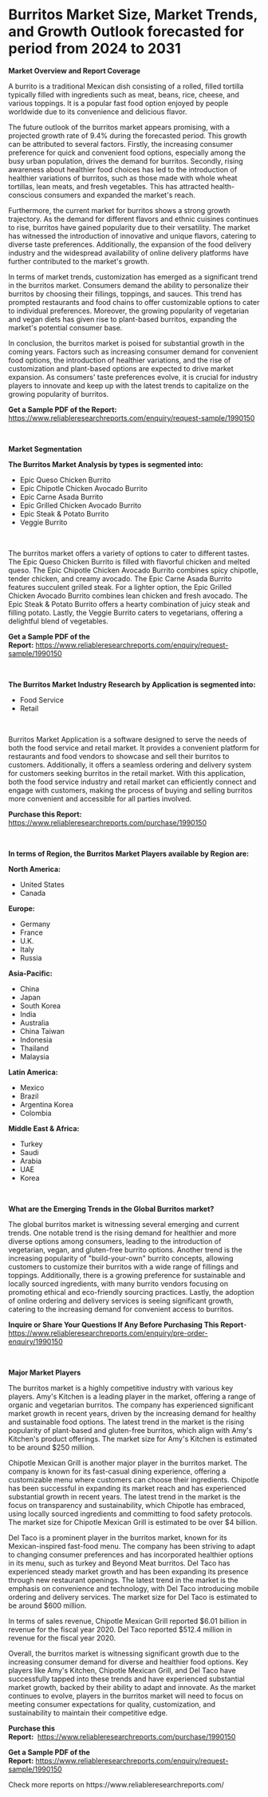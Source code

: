 <p><h1>Burritos Market Size, Market Trends, and Growth Outlook forecasted for period from 2024 to 2031</h1></p><p><strong>Market Overview and Report Coverage</strong></p>
<p><p>A burrito is a traditional Mexican dish consisting of a rolled, filled tortilla typically filled with ingredients such as meat, beans, rice, cheese, and various toppings. It is a popular fast food option enjoyed by people worldwide due to its convenience and delicious flavor.</p><p>The future outlook of the burritos market appears promising, with a projected growth rate of 9.4% during the forecasted period. This growth can be attributed to several factors. Firstly, the increasing consumer preference for quick and convenient food options, especially among the busy urban population, drives the demand for burritos. Secondly, rising awareness about healthier food choices has led to the introduction of healthier variations of burritos, such as those made with whole wheat tortillas, lean meats, and fresh vegetables. This has attracted health-conscious consumers and expanded the market's reach.</p><p>Furthermore, the current market for burritos shows a strong growth trajectory. As the demand for different flavors and ethnic cuisines continues to rise, burritos have gained popularity due to their versatility. The market has witnessed the introduction of innovative and unique flavors, catering to diverse taste preferences. Additionally, the expansion of the food delivery industry and the widespread availability of online delivery platforms have further contributed to the market's growth.</p><p>In terms of market trends, customization has emerged as a significant trend in the burritos market. Consumers demand the ability to personalize their burritos by choosing their fillings, toppings, and sauces. This trend has prompted restaurants and food chains to offer customizable options to cater to individual preferences. Moreover, the growing popularity of vegetarian and vegan diets has given rise to plant-based burritos, expanding the market's potential consumer base.</p><p>In conclusion, the burritos market is poised for substantial growth in the coming years. Factors such as increasing consumer demand for convenient food options, the introduction of healthier variations, and the rise of customization and plant-based options are expected to drive market expansion. As consumers' taste preferences evolve, it is crucial for industry players to innovate and keep up with the latest trends to capitalize on the growing popularity of burritos.</p></p>
<p><strong>Get a Sample PDF of the Report:</strong> <a href="https://www.reliableresearchreports.com/enquiry/request-sample/1990150">https://www.reliableresearchreports.com/enquiry/request-sample/1990150</a></p>
<p>&nbsp;</p>
<p><strong>Market Segmentation</strong></p>
<p><strong>The Burritos Market Analysis by types is segmented into:</strong></p>
<p><ul><li>Epic Queso Chicken Burrito</li><li>Epic Chipotle Chicken Avocado Burrito</li><li>Epic Carne Asada Burrito</li><li>Epic Grilled Chicken Avocado Burrito</li><li>Epic Steak & Potato Burrito</li><li>Veggie Burrito</li></ul></p>
<p>&nbsp;</p>
<p><p>The burritos market offers a variety of options to cater to different tastes. The Epic Queso Chicken Burrito is filled with flavorful chicken and melted queso. The Epic Chipotle Chicken Avocado Burrito combines spicy chipotle, tender chicken, and creamy avocado. The Epic Carne Asada Burrito features succulent grilled steak. For a lighter option, the Epic Grilled Chicken Avocado Burrito combines lean chicken and fresh avocado. The Epic Steak & Potato Burrito offers a hearty combination of juicy steak and filling potato. Lastly, the Veggie Burrito caters to vegetarians, offering a delightful blend of vegetables.</p></p>
<p><strong>Get a Sample PDF of the Report:</strong>&nbsp;<a href="https://www.reliableresearchreports.com/enquiry/request-sample/1990150">https://www.reliableresearchreports.com/enquiry/request-sample/1990150</a></p>
<p>&nbsp;</p>
<p><strong>The Burritos Market Industry Research by Application is segmented into:</strong></p>
<p><ul><li>Food Service</li><li>Retail</li></ul></p>
<p>&nbsp;</p>
<p><p>Burritos Market Application is a software designed to serve the needs of both the food service and retail market. It provides a convenient platform for restaurants and food vendors to showcase and sell their burritos to customers. Additionally, it offers a seamless ordering and delivery system for customers seeking burritos in the retail market. With this application, both the food service industry and retail market can efficiently connect and engage with customers, making the process of buying and selling burritos more convenient and accessible for all parties involved.</p></p>
<p><strong>Purchase this Report:</strong>&nbsp; <a href="https://www.reliableresearchreports.com/purchase/1990150">https://www.reliableresearchreports.com/purchase/1990150</a></p>
<p>&nbsp;</p>
<p><strong>In terms of Region, the Burritos Market Players available by Region are:</strong></p>
<p>
    <p> <strong> North America: </strong>
        <ul>
            <li>United States</li>
            <li>Canada</li>
        </ul>
        </p> 
    <p> <strong> Europe: </strong>
        <ul>
            <li>Germany</li>
            <li>France</li>
            <li>U.K.</li>
            <li>Italy</li>
            <li>Russia</li>
        </ul>
        </p> 
    <p> <strong> Asia-Pacific: </strong>
        <ul>
            <li>China</li>
            <li>Japan</li>
            <li>South Korea</li>
            <li>India</li>
            <li>Australia</li>
            <li>China Taiwan</li>
            <li>Indonesia</li>
            <li>Thailand</li>
            <li>Malaysia</li>
        </ul>
        </p> 
    <p> <strong> Latin America: </strong>
        <ul>
            <li>Mexico</li>
            <li>Brazil</li>
            <li>Argentina Korea</li>
            <li>Colombia</li>
        </ul>
        </p> 
    <p> <strong> Middle East & Africa: </strong>
        <ul>
            <li>Turkey</li>
            <li>Saudi</li>
            <li>Arabia</li>
            <li>UAE</li>
            <li>Korea</li>
        </ul>
    </p>
    </p>
<p>&nbsp;</p>
<p><strong>What are the Emerging Trends in the Global Burritos market?</strong></p>
<p><p>The global burritos market is witnessing several emerging and current trends. One notable trend is the rising demand for healthier and more diverse options among consumers, leading to the introduction of vegetarian, vegan, and gluten-free burrito options. Another trend is the increasing popularity of "build-your-own" burrito concepts, allowing customers to customize their burritos with a wide range of fillings and toppings. Additionally, there is a growing preference for sustainable and locally sourced ingredients, with many burrito vendors focusing on promoting ethical and eco-friendly sourcing practices. Lastly, the adoption of online ordering and delivery services is seeing significant growth, catering to the increasing demand for convenient access to burritos.</p></p>
<p><strong>Inquire or Share Your Questions If Any Before Purchasing This Report</strong>- <a href="https://www.reliableresearchreports.com/enquiry/pre-order-enquiry/1990150">https://www.reliableresearchreports.com/enquiry/pre-order-enquiry/1990150</a></p>
<p>&nbsp;</p>
<p><strong>Major Market Players</strong></p>
<p><p>The burritos market is a highly competitive industry with various key players. Amy's Kitchen is a leading player in the market, offering a range of organic and vegetarian burritos. The company has experienced significant market growth in recent years, driven by the increasing demand for healthy and sustainable food options. The latest trend in the market is the rising popularity of plant-based and gluten-free burritos, which align with Amy's Kitchen's product offerings. The market size for Amy's Kitchen is estimated to be around $250 million.</p><p>Chipotle Mexican Grill is another major player in the burritos market. The company is known for its fast-casual dining experience, offering a customizable menu where customers can choose their ingredients. Chipotle has been successful in expanding its market reach and has experienced substantial growth in recent years. The latest trend in the market is the focus on transparency and sustainability, which Chipotle has embraced, using locally sourced ingredients and committing to food safety protocols. The market size for Chipotle Mexican Grill is estimated to be over $4 billion.</p><p>Del Taco is a prominent player in the burritos market, known for its Mexican-inspired fast-food menu. The company has been striving to adapt to changing consumer preferences and has incorporated healthier options in its menu, such as turkey and Beyond Meat burritos. Del Taco has experienced steady market growth and has been expanding its presence through new restaurant openings. The latest trend in the market is the emphasis on convenience and technology, with Del Taco introducing mobile ordering and delivery services. The market size for Del Taco is estimated to be around $600 million.</p><p>In terms of sales revenue, Chipotle Mexican Grill reported $6.01 billion in revenue for the fiscal year 2020. Del Taco reported $512.4 million in revenue for the fiscal year 2020.</p><p>Overall, the burritos market is witnessing significant growth due to the increasing consumer demand for diverse and healthier food options. Key players like Amy's Kitchen, Chipotle Mexican Grill, and Del Taco have successfully tapped into these trends and have experienced substantial market growth, backed by their ability to adapt and innovate. As the market continues to evolve, players in the burritos market will need to focus on meeting consumer expectations for quality, customization, and sustainability to maintain their competitive edge.</p></p>
<p><strong>Purchase this Report:</strong>&nbsp;&nbsp;<a href="https://www.reliableresearchreports.com/purchase/1990150">https://www.reliableresearchreports.com/purchase/1990150</a></p>
<p></p>
<p><strong>Get a Sample PDF of the Report:</strong>&nbsp;<a href="https://www.reliableresearchreports.com/enquiry/request-sample/1990150">https://www.reliableresearchreports.com/enquiry/request-sample/1990150</a></p>
<p>Check more reports on https://www.reliableresearchreports.com/</p>